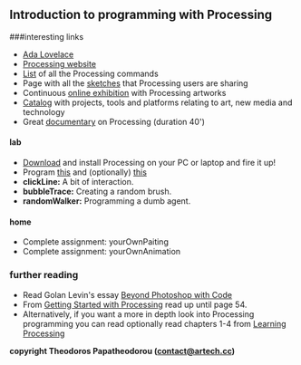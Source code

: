 ## Introduction to programming with Processing

###interesting links
* [Ada Lovelace](http://en.wikipedia.org/wiki/Ada_Lovelace)
* [Processing website](http://www.processing.org)
* [List](http://processing.org/reference/) of all the Processing commands
* Page with all the [sketches](http://www.openprocessing.org/) that Processing users are sharing
* Continuous [online exhibition](http://processing.org/exhibition/) with Processing artworks
* [Catalog](http://www.creativeapplications.net/) with projects, tools and platforms relating to art, new media and technology
* Great [documentary](http://ultra-lab.net/blog/hello-world-processing-el-lanzamiento) on Processing (duration 40')

#### lab
* [Download](https://processing.org/download/?processing) and install Processing on your PC or laptop and fire it up!
* Program [this](http://artech.cc/wp-content/uploads/2013/12/homocentricRings.png) and (optionally) [this](http://artech.cc/wp-content/uploads/2014/09/house-300x454.png)
* __clickLine:__ A bit of interaction.
* __bubbleTrace:__ Creating a random brush.
* __randomWalker:__ Programming a dumb agent.

#### home
* Complete assignment: yourOwnPaiting
* Complete assignment: yourOwnAnimation

### further reading 
* Read Golan Levin's essay [Beyond Photoshop with Code](http://www.flong.com/texts/essays/essay_4x4/)
* From [Getting Started with Processing](http://www.artech.cc/_class_material_/books/Getting_Started_with_Processing.pdf) read up until page 54.
* Alternatively, if you want a more in depth look into Processing programming you can read optionally read chapters 1-4 from [Learning Processing](http://www.artech.cc/_class_material_/books/Learning_Processing.pdf)


**copyright Theodoros Papatheodorou (contact@artech.cc)**

